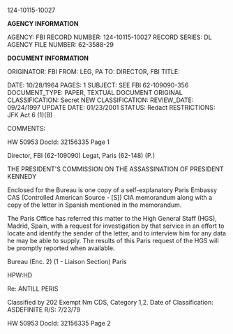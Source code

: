 124-10115-10027

**AGENCY INFORMATION**

AGENCY: FBI
RECORD NUMBER: 124-10115-10027
RECORD SERIES: DL
AGENCY FILE NUMBER: 62-3588-29

**DOCUMENT INFORMATION**

ORIGINATOR: FBI
FROM: LEG, PA
TO: DIRECTOR, FBI
TITLE:

DATE: 10/28/1964
PAGES: 1
SUBJECT: SEE FBI 62-109090-356
DOCUMENT_TYPE: PAPER, TEXTUAL DOCUMENT
ORIGINAL CLASSIFICATION: Secret
NEW CLASSIFICATION:
REVIEW_DATE: 09/24/1997 UPDATE DATE: 01/23/2001
STATUS: Redact
RESTRICTIONS: JFK Act 6 (1)(B)

COMMENTS:

HW 50953 DocId: 32156335 Page 1

Director, FBI (62-109090)
Legat, Paris (62-148) (P.)

THE PRESIDENT'S COMMISSION ON
THE ASSASSINATION OF
PRESIDENT KENNEDY

Enclosed for the Bureau is one copy of a self-explanatory Paris Embassy CAS (Controlled American Source - [S]) CIA memorandum along with a copy of the letter in Spanish mentioned in the memorandum.

The Paris Office has referred this matter to the High General Staff (HGS), Madrid, Spain, with a request for investigation by that service in an effort to locate and identify the sender of the letter, and to interview him for any data he may be able to supply. The results of this Paris request of the HGS will be promptly reported when available.

Bureau (Enc. 2)
(1 - Liaison Section)
Paris

HPW:HD

Re: ANTILL
PERIS

Classified by 202
Exempt Nm CDS, Category 1,2.
Date of Classification: ASDEFINITE
R/S: 7/23/79

HW 50953 DocId: 32156335 Page 2

